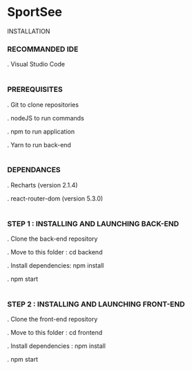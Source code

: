 # SportSee
INSTALLATION

### RECOMMANDED IDE

. Visual Studio Code <br></br>

### PREREQUISITES

. Git to clone repositories

. nodeJS to run commands

. npm to run application

. Yarn to run back-end
<br></br>

### DEPENDANCES

. Recharts (version 2.1.4)

. react-router-dom (version 5.3.0)
<br></br>
 
### STEP 1 : INSTALLING AND LAUNCHING BACK-END 
 
. Clone the back-end repository

. Move to this folder : cd backend

. Install dependencies: npm install

. npm start
<br></br>

### STEP 2 : INSTALLING AND LAUNCHING FRONT-END 

. Clone the front-end repository

. Move to this folder : cd frontend

. Install dependencies : npm install

. npm start
<br></br>

